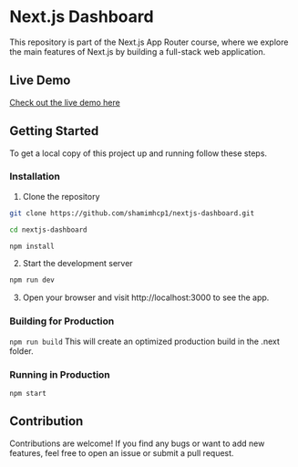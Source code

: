 # Next.js Dashboard

This repository is part of the Next.js App Router course, where we explore the main features of Next.js by building a full-stack web application.

## Live Demo
[Check out the live demo here](https://nextjs-dashboard-git-main-shamim-hossains-projects-03448f0e.vercel.app/)

## Getting Started

To get a local copy of this project up and running follow these steps.

### Installation

1. Clone the repository

```bash
git clone https://github.com/shamimhcp1/nextjs-dashboard.git

cd nextjs-dashboard

npm install

```
2. Start the development server

```bash
npm run dev
```
3. Open your browser and visit http://localhost:3000 to see the app.

### Building for Production
```npm run build```
This will create an optimized production build in the .next folder.

### Running in Production
```npm start```

## Contribution
Contributions are welcome! If you find any bugs or want to add new features, feel free to open an issue or submit a pull request.
